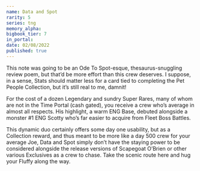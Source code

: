 ```yaml
---
name: Data and Spot
rarity: 5
series: tng
memory_alpha:
bigbook_tier: 7
in_portal:
date: 02/08/2022
published: true
---
```


This note was going to be an Ode To Spot-esque, thesaurus-snuggling review poem, but that’d be more effort than this crew deserves. I suppose, in a sense, Stats should matter less for a card tied to completing the Pet People Collection, but it’s still real to me, damnit!

For the cost of a dozen Legendary and sundry Super Rares, many of whom are not in the Time Portal (cash gated), you receive a crew who’s average in almost all respects. His highlight, a warm ENG Base, debuted alongside a monster #1 ENG Scotty who’s far easier to acquire from Fleet Boss Battles.

This dynamic duo certainly offers some day one usability, but as a Collection reward, and thus meant to be more like a day 500 crew for your average Joe, Data and Spot simply don’t have the staying power to be considered alongside the release versions of Scapegoat O’Brien or other various Exclusives as a crew to chase. Take the scenic route here and hug your Fluffy along the way.
